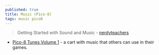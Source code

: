 ```yaml
---
published: true
title: Music (Pico-8)
tags: music pico8
---
```

> Getting Started with Sound and Music - [nerdyteachers](https://nerdyteachers.com/PICO-8/Music/GettingStarted/)

- [Pico-8 Tunes Volume 1](https://www.lexaloffle.com/bbs/?tid=29008) - a cart with music that others can use in their games.


